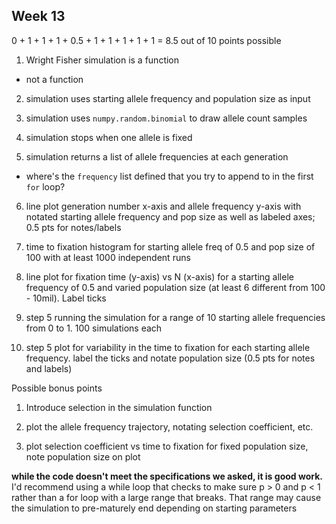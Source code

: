 ## Week 13

0 + 1 + 1 + 1 + 0.5 + 1 + 1 + 1 + 1 + 1 = 8.5 out of 10 points possible

1. Wright Fisher simulation is a function

  * not a function

2. simulation uses starting allele frequency and population size as input

3. simulation uses `numpy.random.binomial` to draw allele count samples

4. simulation stops when one allele is fixed

5. simulation returns a list of allele frequencies at each generation

  * where's the `frequency` list defined that you try to append to in the first `for` loop?

6. line plot generation number x-axis and allele frequency y-axis with notated starting allele frequency and pop size as well as labeled axes; 0.5 pts for notes/labels

7. time to fixation histogram for starting allele freq of 0.5 and pop size of 100 with at least 1000 independent runs

8. line plot for fixation time (y-axis) vs N (x-axis) for a starting allele frequency of 0.5 and varied population size (at least 6 different from 100 - 10mil). Label ticks

9. step 5 running the simulation for a range of 10 starting allele frequencies from 0 to 1. 100 simulations each

10. step 5 plot for variability in the time to fixation for each starting allele frequency. label the ticks and notate population size (0.5 pts for notes and labels)

Possible bonus points

1. Introduce selection in the simulation function

2. plot the allele frequency trajectory, notating selection coefficient, etc.

3. plot selection coefficient vs time to fixation for fixed population size, note population size on plot

**while the code doesn't meet the specifications we asked, it is good work.** I'd recommend using a while loop that checks to make sure p > 0 and p < 1 rather than a for loop with a large range that breaks. That range may cause the simulation to pre-maturely end depending on starting parameters
